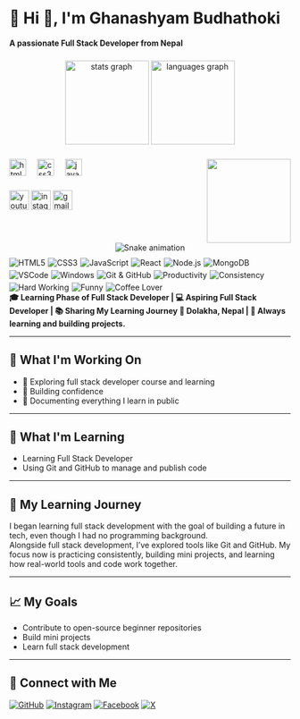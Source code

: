 # 💫 Hi 👋, I'm Ghanashyam Budhathoki 
**A passionate Full Stack Developer  from Nepal**


###

<div align="center">
  <img src="https://github-readme-stats.vercel.app/api?username=ghanashyambudhathoki01&hide_title=false&hide_rank=false&show_icons=true&include_all_commits=true&count_private=true&disable_animations=false&theme=dracula&locale=en&hide_border=false" height="150" alt="stats graph" />
  <img src="https://github-readme-stats.vercel.app/api/top-langs?username=ghanashyambudhathoki01&locale=en&hide_title=false&layout=compact&card_width=320&langs_count=5&theme=dracula&hide_border=false" height="150" alt="languages graph" />
</div>

###

<img align="right" height="150" src="https://camo.githubusercontent.com/2366b34bb903c09617990fb5fff4622f3e941349e846ddb7e73df872a9d21233/68747470733a2f2f63646e2e6472696262626c652e636f6d2f75736572732f3733303730332f73637265656e73686f74732f363538313234332f6176656e746f2e676966" />

###

<div align="left">
  <img src="https://cdn.jsdelivr.net/gh/devicons/devicon/icons/html5/html5-original.svg" height="30" alt="html5 logo" />
  <img width="12" />
  <img src="https://cdn.jsdelivr.net/gh/devicons/devicon/icons/css3/css3-original.svg" height="30" alt="css3 logo" />
  <img width="12" />
  <img src="https://cdn.jsdelivr.net/gh/devicons/devicon/icons/javascript/javascript-original.svg" height="30" alt="javascript logo" />
</div>

###

<div align="left">
  <a href="https://www.youtube.com/@Decoded_By_Ghanashyam012" target="_blank"><img src="https://img.shields.io/static/v1?message=YouTube&logo=youtube&color=FF0000&logoColor=white&style=for-the-badge" height="35" alt="youtube logo" /></a>
  <a href="https://www.instagram.com/ghanashyam_072/" target="_blank"><img src="https://img.shields.io/static/v1?message=Instagram&logo=instagram&color=E4405F&logoColor=white&style=for-the-badge" height="35" alt="instagram logo" /></a>
  <a href="mailto:ghanashyambudhathoki03@gmail.com" target="_blank"><img src="https://img.shields.io/static/v1?message=Gmail&logo=gmail&color=D14836&logoColor=white&style=for-the-badge" height="35" alt="gmail logo" /></a>
</div>

<br clear="both">

<!-- Snake animation replaced with GIF -->

<!-- Snake Game Repo View -->

<div align="center">
  <img src="https://profile-readme-generator.com/assets/snake.svg" alt="Snake animation" />
</div>

<div style="display: flex; flex-wrap: wrap; gap: 5px; align-items: center; margin-top: 10px;">

  <!-- Tech Stack -->
  <img src="https://img.shields.io/badge/HTML5-E34F26?style=for-the-badge&logo=html5&logoColor=white" alt="HTML5">
  <img src="https://img.shields.io/badge/CSS3-1572B6?style=for-the-badge&logo=css3&logoColor=white" alt="CSS3">
  <img src="https://img.shields.io/badge/JavaScript-F7DF1E?style=for-the-badge&logo=javascript&logoColor=black" alt="JavaScript">
  <img src="https://img.shields.io/badge/React-61DAFB?style=for-the-badge&logo=react&logoColor=black" alt="React">
  <img src="https://img.shields.io/badge/Node.js-339933?style=for-the-badge&logo=node.js&logoColor=white" alt="Node.js">
  <img src="https://img.shields.io/badge/MongoDB-47A248?style=for-the-badge&logo=mongodb&logoColor=white" alt="MongoDB">

  <!-- Tools & Work -->
  <img src="https://img.shields.io/badge/VSCode-007ACC?style=for-the-badge&logo=visual-studio-code&logoColor=white" alt="VSCode">
  <img src="https://img.shields.io/badge/Windows-0078D6?style=for-the-badge&logo=windows&logoColor=white" alt="Windows">
  <img src="https://img.shields.io/badge/Git-GitHub-181717?style=for-the-badge&logo=github&logoColor=white" alt="Git & GitHub">

  <!-- Productivity & Personality -->
  <img src="https://img.shields.io/badge/Productivity-20b2aa?style=for-the-badge&logo=notion&logoColor=white" alt="Productivity">
  <img src="https://img.shields.io/badge/Consistency-ff6347?style=for-the-badge&logo=clockify&logoColor=white" alt="Consistency">
  <img src="https://img.shields.io/badge/Hard_Working-ff8c00?style=for-the-badge&logo=zapier&logoColor=white" alt="Hard Working">
  <img src="https://img.shields.io/badge/Funny-ff69b4?style=for-the-badge&logo=messenger&logoColor=white" alt="Funny">
  <img src="https://img.shields.io/badge/Coffee-Love-6f4e37?style=for-the-badge&logo=coffeescript&logoColor=white" alt="Coffee Lover">

</div>

<strong>
🎓 Learning Phase of Full Stack Developer | 💻 Aspiring Full Stack Developer | 📚 Sharing My Learning Journey  
📍 Dolakha, Nepal | 🧠 Always learning and building projects.
</strong>

---

## 🚧 What I'm Working On
- 📘 Exploring full stack developer course and learning
- 🎯 Building confidence
- 🧰 Documenting everything I learn in public

---

## 🧠 What I'm Learning
- Learning Full Stack Developer
- Using Git and GitHub to manage and publish code

---

## 📘 My Learning Journey
I began learning full stack development with the goal of building a future in tech, even though I had no programming background.  
Alongside full stack development, I’ve explored tools like Git and GitHub. My focus now is practicing consistently, building mini projects, and learning how real-world tools and code work together.

---

## 📈 My Goals
- Contribute to open-source beginner repositories
- Build mini projects
- Learn full stack development

---

## 🔗 Connect with Me
[![GitHub](https://img.shields.io/badge/GitHub-100000?style=flat&logo=github&logoColor=white)](https://github.com/ghanashyambudhathoki01)
[![Instagram](https://img.shields.io/badge/Instagram-E4405F?style=flat&logo=instagram&logoColor=white)](https://www.instagram.com/ghanashyam_072)
[![Facebook](https://img.shields.io/badge/Facebook-1877F2?style=flat&logo=facebook&logoColor=white)](https://www.facebook.com/samraz.budathoki.1)
[![X](https://img.shields.io/badge/X-000000?style=flat&logo=x-twitter&logoColor=white)](https://x.com/ghanashyam_072)
